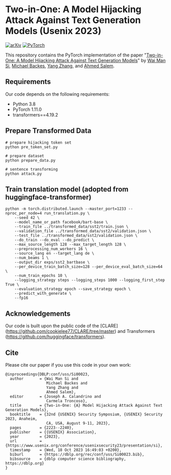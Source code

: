 # Two-in-One: A Model Hijacking Attack Against Text Generation Models (Usenix 2023)

[![arXiv](https://img.shields.io/badge/arxiv-2305.07406-b31b1b)](https://arxiv.org/abs/2305.07406)
<a href="https://pytorch.org/get-started/locally/"><img alt="PyTorch" src="https://img.shields.io/badge/PyTorch-ee4c2c?logo=pytorch&logoColor=white"></a>

This repository contains the PyTorch implementation of the paper "[Two-in-One: A Model Hijacking Attack Against Text Generation Models](https://arxiv.org/abs/2305.07406)" by [Wai Man Si](https://raymondhehe.github.io/), [Michael Backes](https://scholar.google.de/citations?user=ZVS3KOEAAAAJ&hl=de), [Yang Zhang](https://yangzhangalmo.github.io/), and [Ahmed Salem](https://ahmedsalem2.github.io/).


## Requirements
Our code depends on the following requirements:
- Python 3.8
- PyTorch 1.11.0
- transformers==4.19.2

## Prepare Transformed Data

```
# prepare hijacking token set
python pre_token_set.py

# prepare dataset
python prepare_data.py

# sentence transforming
python attack.py
```

## Train translation model (adopted from huggingface-transformer)
```
python -m torch.distributed.launch --master_port=1233 --nproc_per_node=4 run_translation.py \
    --seed 42 \
    --model_name_or_path facebook/bart-base \
    --train_file ../transformed_data/sst2/train.json \
    --validation_file ../transformed_data/sst2/validation.json \
    --test_file ../transformed_data/sst2/validation.json \
    --do_train --do_eval --do_predict \
    --max_source_length 128 --max_target_length 128 \
    --preprocessing_num_workers 16 \
    --source_lang en --target_lang de \
    --num_beams 1 \
    --output_dir exps/sst2_bartbase \
    --per_device_train_batch_size=128 --per_device_eval_batch_size=64 \
    --num_train_epochs 10 \
    --logging_strategy steps --logging_steps 1000 --logging_first_step True \
    --evaluation_strategy epoch --save_strategy epoch \
    --predict_with_generate \
    --fp16
```

## Acknowledgements
Our code is built upon the public code of the [CLARE] (https://github.com/cookielee77/CLARE/tree/master) and Transformers (https://github.com/huggingface/transformers).

## Cite

Please cite our paper if you use this code in your own work:

```
@inproceedings{DBLP:conf/uss/Si00023,
  author       = {Wai Man Si and
                  Michael Backes and
                  Yang Zhang and
                  Ahmed Salem},
  editor       = {Joseph A. Calandrino and
                  Carmela Troncoso},
  title        = {Two-in-One: {A} Model Hijacking Attack Against Text Generation Models},
  booktitle    = {32nd {USENIX} Security Symposium, {USENIX} Security 2023, Anaheim,
                  CA, USA, August 9-11, 2023},
  pages        = {2223--2240},
  publisher    = {{USENIX} Association},
  year         = {2023},
  url          = {https://www.usenix.org/conference/usenixsecurity23/presentation/si},
  timestamp    = {Wed, 18 Oct 2023 16:49:03 +0200},
  biburl       = {https://dblp.org/rec/conf/uss/Si00023.bib},
  bibsource    = {dblp computer science bibliography, https://dblp.org}
}
```
